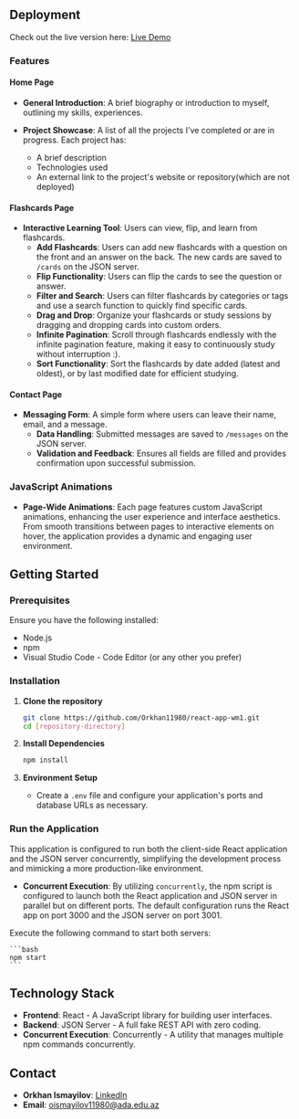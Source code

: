
## Deployment
Check out the live version here: [Live Demo](https://orkhan11980.github.io/)


### Features

#### Home Page

- **General Introduction**: A brief biography or introduction to myself, outlining my skills, experiences.

- **Project Showcase**: A list of all the projects I've completed or are in progress. Each project has:
  - A brief description
  - Technologies used
  - An external link to the project's website or repository(which are not deployed)

#### Flashcards Page

- **Interactive Learning Tool**: Users can view, flip, and learn from flashcards.
  - **Add Flashcards**: Users can add new flashcards with a question on the front and an answer on the back. The new cards are saved to `/cards` on the JSON server.
  - **Flip Functionality**: Users can flip the cards to see the question or answer.
  - **Filter and Search**: Users can filter flashcards by categories or tags and use a search function to quickly find specific cards.
  - **Drag and Drop**: Organize your flashcards or study sessions by dragging and dropping cards into custom orders.
  - **Infinite Pagination**: Scroll through flashcards endlessly with the infinite pagination feature, making it easy to continuously study without interruption :).
  - **Sort Functionality**: Sort the flashcards by date added (latest and oldest), or by last modified date for efficient studying.

#### Contact Page

- **Messaging Form**: A simple form where users can leave their name, email, and a message.
  - **Data Handling**: Submitted messages are saved to `/messages` on the JSON server.
  - **Validation and Feedback**: Ensures all fields are filled and provides confirmation upon successful submission.

### JavaScript Animations

- **Page-Wide Animations**: Each page features custom JavaScript animations, enhancing the user experience and interface aesthetics. From smooth transitions between pages to interactive elements on hover, the application provides a dynamic and engaging user environment.

## Getting Started

### Prerequisites

Ensure you have the following installed:

- Node.js
- npm
- Visual Studio Code - Code Editor (or any other you prefer)
### Installation

1. **Clone the repository**

    ```bash
    git clone https://github.com/Orkhan11980/react-app-wm1.git
    cd [repository-directory]
    ```

2. **Install Dependencies**

    ```bash
    npm install
    ```

3. **Environment Setup**

    - Create a `.env` file and configure your application's ports and database URLs as necessary.

### Run the Application

This application is configured to run both the client-side React application and the JSON server concurrently, simplifying the development process and mimicking a more production-like environment.

- **Concurrent Execution**: By utilizing `concurrently`, the npm script is configured to launch both the React application and JSON server in parallel but on different ports. The default configuration runs the React app on port 3000 and the JSON server on port 3001.

Execute the following command to start both servers:

    ```bash
    npm start
    ```
   
## Technology Stack


- **Frontend**: React - A JavaScript library for building user interfaces.
- **Backend**: JSON Server - A full fake REST API with zero coding.
- **Concurrent Execution**: Concurrently - A utility that manages multiple npm commands concurrently.


## Contact

- **Orkhan Ismayilov**: [LinkedIn](https://www.linkedin.com/in/orkhanismayilov11980/)
- **Email**: oismayilov11980@ada.edu.az
